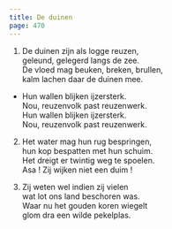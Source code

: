 ```yaml
---
title: De duinen
page: 470
---  
```


1. De duinen zijn als logge reuzen,  
geleund, gelegerd langs de zee.  
De vloed mag beuken, breken, brullen,  
kalm lachen daar de duinen mee.  


- Hun wallen blijken ijzersterk.  
Nou, reuzenvolk past reuzenwerk.  
Hun wallen blijken ijzersterk.  
Nou, reuzenvolk past reuzenwerk.  


2. Het water mag hun rug bespringen,  
hun kop bespatten met hun schuim.  
Het dreigt er twintig weg te spoelen.  
Asa ! Zij wijken niet een duim !  


3. Zij weten wel indien zij vielen  
wat lot ons land beschoren was.  
Waar nu het gouden koren wiegelt  
glom dra een wilde pekelplas.  